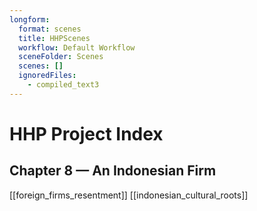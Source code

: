 ```yaml
---
longform:
  format: scenes
  title: HHPScenes
  workflow: Default Workflow
  sceneFolder: Scenes
  scenes: []
  ignoredFiles:
    - compiled_text3
---
```


# HHP Project Index

## Chapter 8 — An Indonesian Firm
[[foreign_firms_resentment]]
[[indonesian_cultural_roots]]



